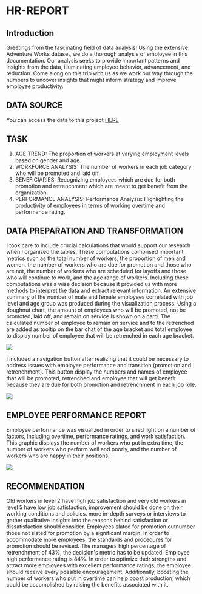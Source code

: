 # HR-REPORT
## Introduction
Greetings from the fascinating field of data analysis! Using the extensive Adventure Works dataset, we do a thorough analysis of employee in this documentation. Our analysis seeks to provide important patterns and insights from the data, illuminating employee behavior, advancement, and reduction. Come along on this trip with us as we work our way through the numbers to uncover insights that might inform strategy and improve employee productivity.
## DATA SOURCE
You can access the  data to this project [HERE](https://www.youtube.com/watch?v=gFKNSmO8oyA)
## TASK
1.	AGE TREND: The proportion of workers at varying employment levels based on gender and age.
2.	WORKFORCE ANALYSIS: The number of workers in each job category who will be promoted and laid off.
3.	BENEFICIARIES: Recognizing employees which are due for both promotion and retrenchment which are meant to get benefit from the organization.
4.	PERFORMANCE ANALYSIS: Performance Analysis: Highlighting the productivity of employees in terms of working overtime and performance rating.
## DATA PREPARATION AND TRANSFORMATION 
I took care to include crucial calculations that would support our research when I organized the tables. These computations comprised important metrics such as the total number of workers, the proportion of men and women, the number of workers who are due for promotion and those who are not, the number of workers who are scheduled for layoffs and those who will continue to work, and the age range of workers. Including these computations was a wise decision because it provided us with more methods to interpret the data and extract relevant information. An extensive summary of the number of male and female employees correlated with job level and age group was produced during the visualization process. Using a doughnut chart, the amount of employees who will be promoted, not be promoted, laid off, and remain on service is shown on a card. The calculated number of employee to remain on service and to the retrenched are added as tooltip on the bar chat of the age bracket and total employee to display number of employee that will be retrenched in each age bracket. 

![](Screenshot(9).png)

 I included a navigation button after realizing that it could be necessary to address issues with employee performance and transition (promotion and retrenchment). This button display the numbers and  names of employee that will be promoted, retrenched and employee that will get benefit because they are due for both promotion and retrenchment in each job role.

 ![](Screenshot(10).png)

 ## EMPLOYEE PERFORMANCE REPORT
Employee performance was visualized in order to shed light on a number of factors, including overtime, performance ratings, and work satisfaction. This graphic displays the number of workers who put in extra time, the number of workers who perform well and poorly, and the number of workers who are happy in their positions.

![](Screenshot(11).png)

## RECOMMENDATION
Old workers in level 2 have high job satisfaction and very old workers in level 5 have low job satisfaction, improvement should be done on their working conditions and policies.  more in-depth surveys or interviews to gather qualitative insights into the reasons behind satisfaction or dissatisfaction should consider.
Employees slated for promotion outnumber those not slated for promotion by a significant margin. In order to accommodate more employees, the standards and procedures for promotion should be revised. The managers high percentage of retrenchment of 43%, the decision's metric has to be updated.
Employee high performance rating is 84%. In order to optimize their strengths and attract more employees with excellent performance ratings, the employee should receive every possible encouragement. Additionally, boosting the number of workers who put in overtime can help boost production, which could be accomplished by raising the benefits associated with it.
